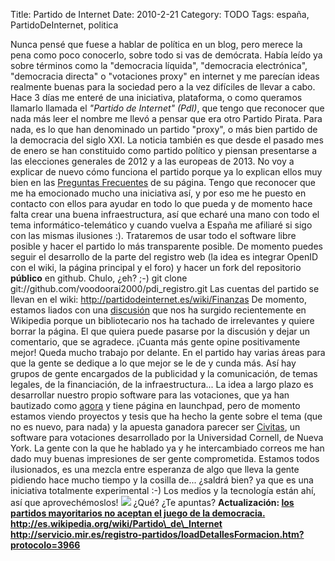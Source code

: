Title: Partido de Internet
Date: 2010-2-21
Category: TODO
Tags: españa, PartidoDeInternet, politica

Nunca pensé que fuese a hablar de política en un blog, pero merece la pena como poco conocerlo, sobre todo si vas de demócrata. Había leído
ya sobre términos como la "democracia líquida", "democracia electrónica", "democracia directa" o "votaciones proxy" en internet y me
parecían ideas realmente buenas para la sociedad pero a la vez difíciles de llevar a cabo. Hace 3 días me enteré de una iniciativa,
plataforma, o como queramos llamarlo llamada el *"Partido de Internet" (PdI)*, que tengo que reconocer que nada más leer el nombre me llevó
a pensar que era otro Partido Pirata. Para nada, es lo que han denominado un partido "proxy", o más bien partido de la democracia del siglo
XXI. La noticia también es que desde el pasado mes de enero se han constituido como partido político y piensan presentarse a las elecciones
generales de 2012 y a las europeas de 2013. No voy a explicar de nuevo cómo funciona el partido porque ya lo explican ellos muy bien en las
[Preguntas Frecuentes](http://partidodeinternet.es/preguntas-frecuentes) de su página. Tengo que reconocer que me ha emocionado mucho una
iniciativa así, y por eso me he puesto en contacto con ellos para ayudar en todo lo que pueda y de momento hace falta crear una buena
infraestructura, así que echaré una mano con todo el tema informático-telemático y cuando vuelva a España me afiliaré si sigo con las mismas
ilusiones :). Trataremos de usar todo el software libre posible y hacer el partido lo más transparente posible. De momento puedes seguir el
desarrollo de la parte del registro web (la idea es integrar OpenID con el wiki, la página principal y el foro) y hacer un fork del
repositorio **público** en github. Chulo, ¿eh? ;-) git clone git://github.com/voodoorai2000/pdi\_registro.git Las cuentas del partido se
llevan en el wiki: http://partidodeinternet.es/wiki/Finanzas De momento, estamos liados con una
[discusión](http://es.wikipedia.org/wiki/Wikipedia:Consultas_de_borrado/Partido_de_Internet) que nos ha surgido recientemente en Wikipedia
porque un bibliotecario nos ha tachado de irrelevantes y quiere borrar la página. El que quiera puede pasarse por la discusión y dejar un
comentario, que se agradece. ¡Cuanta más gente opine positivamente mejor! Queda mucho trabajo por delante. En el partido hay varias áreas
para que la gente se dedique a lo que mejor se le de y cunda más. Así hay grupos de gente encargados de la publicidad y la comunicación, de
temas legales, de la financiación, de la infraestructura... La idea a largo plazo es desarrollar nuestro propio software para las
votaciones, que ya han bautizado como [agora](https://launchpad.net/agora) y tiene página en launchpad, pero de momento estamos viendo
proyectos y tesis que ha hecho la gente sobre el tema (que no es nuevo, para nada) y la apuesta ganadora parecer ser
[Civitas](http://partidodeinternet.es/wiki/Tarea:_Evaluar_civitas), un software para votaciones desarrollado por la Universidad Cornell, de
Nueva York. La gente con la que he hablado ya y he intercambiado correos me han dado muy buenas impresiones de ser gente comprometida.
Estamos todos ilusionados, es una mezcla entre esperanza de algo que lleva la gente pidiendo hace mucho tiempo y la cosilla de... ¿saldrá
bien? ya que es una iniciativa totalmente experimental :-) Los medios y la tecnología están ahí, así que aprovechémoslos!
[![](/sites/default/files/pictures/logo_def.png)](http://partidodeinternet.es/) ¿Qué? ¿Te apuntas? **Actualización: [los partidos
mayoritarios no aceptan el juego de la democracia.](http://www.adn.es/politica/20100223/NWS-3061-IU-Congreso-UPyD-diputados-reclamar.html)
http://es.wikipedia.org/wiki/Partido\_de\_Internet http://servicio.mir.es/registro-partidos/loadDetallesFormacion.htm?protocolo=3966
[](http://lainconscienciadepablo.net/content/partido-internet)**
